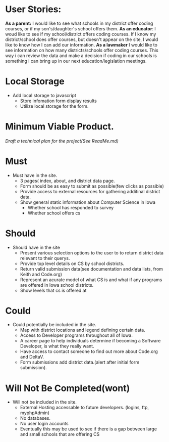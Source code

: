 # User Stories:
**As a parent:** I would like to see what schools in my district offer coding courses, or if my son's/daughter's school offers them. 
**As an educator**: I woud like to see if my school/district offers coding courses. If I know my district/school does offer courses, but doesn't appear on the site, I would like to know how I can add our information.
**As a lawmaker** I would like to see information on how many districts/schools offer coding courses. This way i can review the data and make a decision if coding in our schools is something i can bring up in our next education/legislation meetings.

# Local Storage
* Add local storage to javascript
  * Store infomation form display results
  * Utilize local storage for the form. 
  

# Minimum Viable Product.
###### Draft a technical plan for the project(See ReadMe.md)
# Must
* Must have in the site.
  * 3 pages( index, about, and district data page.
  * Form should be as easy to submit as possible(few clicks as possible)
  * Provide access to external resources for gathering additinal district data. 
  * Show general static information about Computer Science in Iowa
    * Whether school has responded to survey
    * Whether school offers cs
# Should
* Should have in the site
  * Present various selection options to the user to to return district data relevant to their querys. 
  * Provide top level details on CS by school districts.
  * Return valid submission data(see documentation and data lists, from Keith and Code.org)
  * Represent an acurate model of what CS is and what if any programs are offered in Iowa school districts.
  * Show levels that cs is offered at
# Could
* Could potentially be included in the site.
  * Map with district locations and legend defining certain data.
  * Access to Developer programs throughout all of Iowa.
  * A career page to help individuals determine if becoming a Software Developer, is what they really want.
  * Have access to contact someone to find out more about Code.org and DeltaV. 
  * Form submissions add district data.(alert after initial form submission).
# Will Not Be Completed(wont)
* Will not be included in the site.
  * External Hosting accessable to future developers. (logins, ftp, myphpAdmin)
  * No databases. 
  * No user login accounts
  * Eventually this may be used to see if there is a gap between large and small schools that are offering CS



